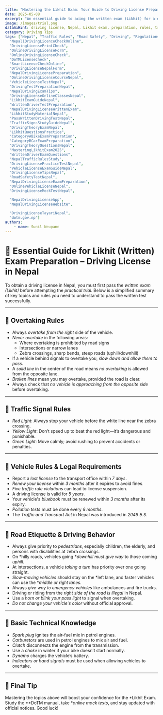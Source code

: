 ```yaml
---
title: "Mastering the Likhit Exam: Your Guide to Driving License Preparation in Nepal"
date: 2025-05-08
excerpt: "An essential guide to acing the written exam (Likhit) for a driving license in Nepal, covering rules, tips, and preparation strategies."
image: /images/trial.png
dataAiHint: driving license, Nepal, Likhit exam, preparation, rules, traffic signals, vehicle laws, driving test
category: Driving Tips
tags: ["Nepal", "Traffic Rules", "Road Safety", "Driving", "Regulations", "DrivingLicenseNepalOnlineForm",
  "NepaliDrivingLicenceCheckOnline",
  "DrivingLicensePrintCheck",
  "OnlineDrivingLicenseForm",
  "OnlineDrivingLicenseCheck",
  "DoTMLicenseCheck",
  "SmartLicenseCheckOnline",
  "DrivingLicenseNepalForm",
  "NepalDrivingLicensePreparation",
  "OnlineDrivingLicenseCourseNepal",
  "VehicleLicenseTestNepal",
  "DrivingTestPreparationNepal",
  "NepalDrivingExamTips",
  "DrivingLicenseOnlineClassesNepal",
  "LikhitExamGuideNepal",
  "WrittenDriverTestPreparation",
  "NepalDrivingLicenseWrittenExam",
  "LikhitStudyMaterialNepal",
  "PassWrittenDrivingTestNepal",
  "TrafficSignsStudyGuideNepal",
  "DrivingTheoryExamNepal",
  "LikhitQuestionsPractice",
  "CategoryABikeExamPreparation",
  "CategoryBCarExamPreparation",
  "DrivingTheoryQuestionsNepal",
  "MasteringLikhitExam2025",
  "WrittenDriverExamQuestions",
  "NepalTrafficRulesStudy",
  "DrivingLicensePracticeTestNepal",
  "VehicleLicenseExamGuideNepal",
  "DrivingLicenseTipsNepal",
  "RoadSafetyTestNepal",
  "NepalDrivingLicenseExamPreparation",
  "OnlineVehicleLicenseNepal",
  "DrivingLicenseMockTestNepal",

  "NepalDrivingLicenseApp",
  "NepalDrivingLicenseWebsite",
  
  "DrivingLicenseTayariNepal",
  "dotm.gov.np"]
authors:
    - name: Sunil Neupane
---
```

# 📘 Essential Guide for Likhit (Written) Exam Preparation – Driving License in Nepal

To obtain a driving license in Nepal, you must first pass the *written exam (Likhit)* before attempting the *practical trial*. Below is a simplified summary of key topics and rules you need to understand to pass the written test successfully.

---

## 🚗 Overtaking Rules

- Always *overtake from the right* side of the vehicle.
- *Never overtake* in the following areas:
  - Where overtaking is prohibited by road signs
  - Intersections or narrow lanes
  - Zebra crossings, sharp bends, steep roads (uphill/downhill)
- If a vehicle behind signals to overtake you, *slow down and allow them to pass*.
- A *solid line* in the center of the road means *no overtaking* is allowed from the opposite lane.
- *Broken lines* mean you may overtake, provided the road is clear.
- Always check that *no vehicle is approaching from the opposite side* before overtaking.

---

## 🚦 Traffic Signal Rules

- *Red Light*: Always stop your vehicle before the white line near the zebra crossing.
- *Yellow Light*: Don’t speed up to beat the red light—it’s dangerous and punishable.
- *Green Light*: Move calmly; avoid rushing to prevent accidents or penalties.

---

## 📄 Vehicle Rules & Legal Requirements

- Report a *lost license* to the transport office within *7 days*.
- *Renew your license* within *3 months* after it expires to avoid fines.
- *Five traffic rule violations* can lead to license suspension.
- A driving license is valid for *5 years*.
- Your vehicle's *bluebook* must be renewed within *3 months* after its expiry.
- *Pollution tests* must be done every *6 months*.
- The *Traffic and Transport Act* in Nepal was introduced in *2049 B.S.*

---

## 🚶 Road Etiquette & Driving Behavior

- Always give priority to *pedestrians*, especially children, the elderly, and persons with disabilities at zebra crossings.
- On *hilly roads, vehicles going **downhill must give way* to those coming *uphill*.
- At intersections, a vehicle *taking a turn* has priority over one going straight.
- *Slow-moving vehicles* should stay on the *left lane, and faster vehicles can use the **middle or right lanes*.
- Always *give way to emergency vehicles* like ambulances and fire trucks.
- Driving or riding from the *right side of the road is illegal* in Nepal.
- Use a *horn or blink your pass light* to signal when overtaking.
- *Do not change your vehicle's color* without official approval.

---

## 🔧 Basic Technical Knowledge

- *Spark plug* ignites the air-fuel mix in petrol engines.
- *Carburetors* are used in petrol engines to mix air and fuel.
- *Clutch* disconnects the engine from the transmission.
- Use a *choke* in winter if your bike doesn’t start normally.
- *Dynamo* charges the vehicle’s battery.
- *Indicators or hand signals* must be used when allowing vehicles to overtake.

---

## 📝 Final Tip

Mastering the topics above will boost your confidence for the *Likhit Exam. Study the **DoTM manual, take **online mock tests*, and stay updated with official notices. Good luck!